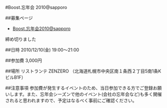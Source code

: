 #Boost.忘年会 2010@sapporo

##募集ページ
- [Boost.忘年会2010@sapporo](http://atnd.org/events/10109)

締め切りました


##日時
2010/12/10(金) 19:00～21:00

##参加費
3,000円


##場所
リストランテ ZENZERO （北海道札幌市中央区南１条西２丁目5南1条KビルB1F）


##注意事項
参加費が発生するイベントのため、当日参加できる方でご登録お願いします。また、忘年会シーズンで他のイベント(会社の忘年会など)も多く開催されると思われますので、予定はなるべく事前にご確認ください。


